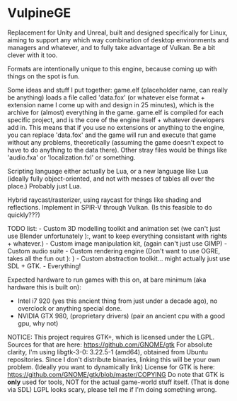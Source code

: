 # VulpineGE
Replacement for Unity and Unreal, built and designed specifically for Linux, aiming to support any which way combination of desktop environments and managers and whatever, and to fully take advantage of Vulkan. Be a bit clever with it too.


Formats are intentionally unique to this engine, because coming up with things on the spot is fun.

Some ideas and stuff I put together:
  game.elf (placeholder name, can really be anything) loads a file called 'data.fox' (or whatever else format + extension name I come up with and design in 25 minutes), which is the archive for (almost) everything in the game. game.elf is compiled for each specific project, and is the core of the engine itself + whatever developers add in. This means that if you use no extensions or anything to the engine, you can replace 'data.fox' and the game will run and execute that game without any problems, theoretically (assuming the game doesn't expect to have to do anything to the data there). Other stray files would be things like 'audio.fxa' or 'localization.fxl' or something.
  
  Scripting language either actually be Lua, or a new language like Lua (ideally fully object-oriented, and not with messes of tables all over the place.) Probably just Lua.
  
  Hybrid raycast/rasterizer, using raycast for things like shading and reflections. Implement in SPIR-V through Vulkan.
  (Is this feasible to do quickly???)
  
  
  TODO list:
    - Custom 3D modelling toolkit and animation set (we can't just use Blender unfortunately ):, want to keep everything consistant with rights + whatever.)
    - Custom image manipulation kit, (again can't just use GIMP)
    - Custom audio suite
    - Custom rendering engine (Don't want to use OGRE, takes all the fun out ): )
    - Custom abstraction toolkit... might actually just use SDL + GTK.
    - Everything!
    
    
Expected hardware to run games with this on, at bare minimum (aka hardware this is built on):
  - Intel i7 920 (yes this ancient thing from just under a decade ago), no overclock or anything special done.
  - NVIDIA GTX 980, (proprietary drivers) (pair an ancient cpu with a good gpu, why not)

   NOTICE:
 	 This project requires GTK+, which is licensed under the LGPL.
 	 Sources for that are here: https://github.com/GNOME/gtk
 	 For absolute clarity, I'm using libgtk-3-0: 3.22.5-1 (amd64), obtained from Ubuntu repositories.
 	 Since I don't distribute binaries, linking this will be your own problem. (Ideally you want to dynamically link)
 	 License for GTK is here: https://github.com/GNOME/gtk/blob/master/COPYING
 	 Do note that GTK is __only__ used for tools, NOT for the actual game-world stuff itself. (That is done via SDL)
 	 LGPL looks scary, please tell me if I'm doing something wrong.